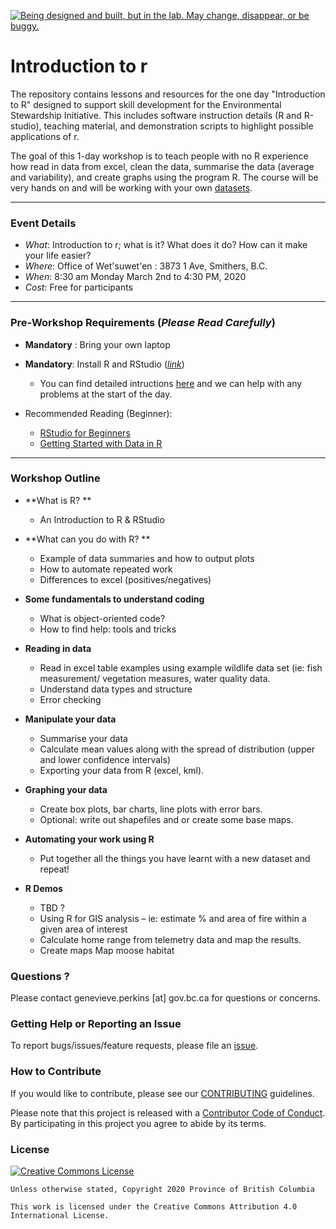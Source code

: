 
<a id="devex-badge" rel="Exploration" href="https://github.com/BCDevExchange/assets/blob/master/README.md"><img alt="Being designed and built, but in the lab. May change, disappear, or be buggy." style="border-width:0" src="https://assets.bcdevexchange.org/images/badges/exploration.svg" title="Being designed and built, but in the lab. May change, disappear, or be buggy." /></a>


# Introduction to r

The repository contains lessons and resources for the one day "Introduction to R" designed to support skill development for the Environmental Stewardship Initiative. This includes software instruction details (R and R-studio), teaching material, and demonstration scripts to highlight possible applications of r. 

The goal of this 1-day workshop is to teach people with no R experience how read in data from excel, clean the data, summarise the data (average and variability), and create graphs using the program R. The course will be very hands on and will be working with your own [datasets](https://github.com/bcgov/Wetland_SkeenaESI_Monitoring). 

---------

### Event Details 
- _What_: Introduction to r; what is it?  What does it do? How can it make your life easier? 
- _Where_: Office of Wet'suwet'en : 3873 1 Ave, Smithers, B.C.
- _When_: 8:30 am Monday March 2nd to 4:30 PM, 2020
- _Cost_: Free for participants

---------

### Pre-Workshop Requirements (_Please Read Carefully_)
- **Mandatory** : Bring your own laptop 

- **Mandatory**: Install R and RStudio ([_link_](https://github.com/bcgov/bcgov-data-science-resources/wiki/Installing-R-&-RStudio))
    - You can find detailed intructions [here](https://github.com/bcgov/intro-to-r/blob/master/install_readme/Rrrrrr_installation%20.pdf) and we can help with any problems at the start of the day. 



 - Recommended Reading (Beginner): 
    - [RStudio for Beginners](https://education.rstudio.com/learn/beginner/)
    - [Getting Started with Data in R](https://moderndive.com/1-getting-started.html)
   

------

### Workshop Outline

- **What is R? ** 
  - An Introduction to R & RStudio
  
- **What can you do with R? **
  -	Example of data summaries and how to output plots  
  -	How to automate repeated work 
  -	Differences to excel (positives/negatives)
  
- **Some fundamentals to understand coding**
  -	What is object-oriented code? 
  -	How to find help: tools and tricks

- **Reading in data**
  -	Read in excel table examples using example wildlife data set (ie: fish measurement/ vegetation measures, water quality data. 
  -	Understand data types and structure
  -	Error checking

- **Manipulate your data** 
  -	Summarise your data 
  -	Calculate mean values along with the spread of distribution (upper and lower confidence intervals)
  -	Exporting your data from R (excel, kml). 


- **Graphing your data**
  -	Create box plots, bar charts, line plots with error bars.
  -	Optional:  write out shapefiles and or create some base maps. 


- **Automating your work using R**
  -	Put together all the things you have learnt with a new dataset and repeat!

- **R Demos** 
  - TBD ? 
  -	Using R for GIS analysis – ie: estimate % and area of fire within a given area of interest
  -	Calculate home range from telemetry data and map the results. 
  -	Create maps Map moose habitat 
 
  
### Questions ? 

Please contact genevieve.perkins [at] gov.bc.ca  for questions or concerns. 



### Getting Help or Reporting an Issue

To report bugs/issues/feature requests, please file an [issue](https://github.com/bcgov/bcgov-r-geo-workshop/issues/).


### How to Contribute

If you would like to contribute, please see our [CONTRIBUTING](CONTRIBUTING.md) guidelines.

Please note that this project is released with a [Contributor Code of Conduct](CODE_OF_CONDUCT.md). By participating in this project you agree to abide by its terms.


### License

[![Creative Commons License](https://i.creativecommons.org/l/by/4.0/88x31.png)](http://creativecommons.org/licenses/by/4.0/)

```
Unless otherwise stated, Copyright 2020 Province of British Columbia

This work is licensed under the Creative Commons Attribution 4.0 International License.
 
